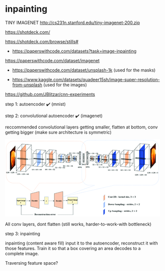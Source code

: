 # inpainting

TINY IMAGENET http://cs231n.stanford.edu/tiny-imagenet-200.zip

https://shotdeck.com/

https://shotdeck.com/browse/stills#


* https://paperswithcode.com/datasets?task=image-inpainting

https://paperswithcode.com/dataset/imagenet

* https://paperswithcode.com/dataset/unsplash-1k (used for the masks)

* https://www.kaggle.com/datasets/quadeer15sh/image-super-resolution-from-unsplash (used for the images)

https://github.com/JBlitzar/cnn-experiments


step 1: autoencoder ✔️ (mnist)

step 2: convolutional autoencoder ✔️ (imagenet)

reccommended convolutional layers getting smaller, flatten at bottom, conv getting bigger (make sure architecture is symmetric)

![image](structure.png)

All conv layers, dont flatten (still works, harder-to-work-with bottleneck)


step 3: inpainting 

inpainting (content aware fill) input it to the autoencoder, reconstruct it with those features. Train it so that a box covering an area decodes to a complete image.

Traversing feature space?
